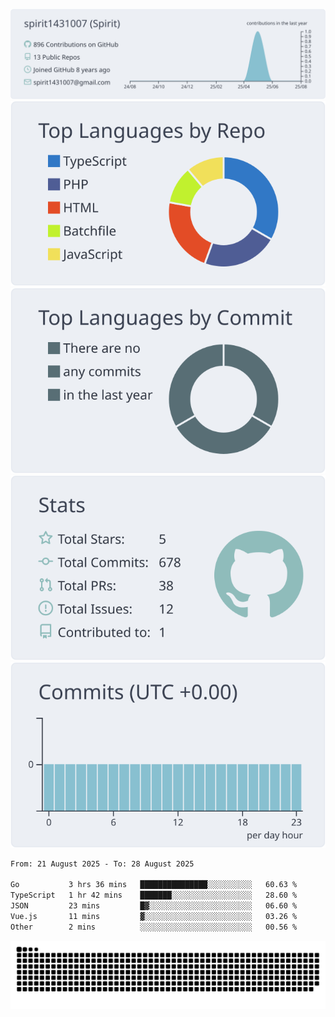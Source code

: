 [![](https://raw.githubusercontent.com/spirit1431007/spirit1431007/master/profile-summary-card-output/nord_bright/0-profile-details.svg)](https://git.io/spiritx)
[![](https://raw.githubusercontent.com/spirit1431007/spirit1431007/master/profile-summary-card-output/nord_bright/1-repos-per-language.svg)](https://git.io/spiritx) [![](https://raw.githubusercontent.com/spirit1431007/spirit1431007/master/profile-summary-card-output/nord_bright/2-most-commit-language.svg)](https://git.io/spiritx)
[![](https://raw.githubusercontent.com/spirit1431007/spirit1431007/master/profile-summary-card-output/nord_bright/3-stats.svg)](https://git.io/spiritx) [![](https://raw.githubusercontent.com/spirit1431007/spirit1431007/master/profile-summary-card-output/nord_bright/4-productive-time.svg)](https://git.io/spiritx)

<!--START_SECTION:waka-->

```txt
From: 21 August 2025 - To: 28 August 2025

Go           3 hrs 36 mins   ███████████████░░░░░░░░░░   60.63 %
TypeScript   1 hr 42 mins    ███████░░░░░░░░░░░░░░░░░░   28.60 %
JSON         23 mins         █▓░░░░░░░░░░░░░░░░░░░░░░░   06.60 %
Vue.js       11 mins         ▓░░░░░░░░░░░░░░░░░░░░░░░░   03.26 %
Other        2 mins          ░░░░░░░░░░░░░░░░░░░░░░░░░   00.56 %
```

<!--END_SECTION:waka-->

![contribution](https://github.com/spirit1431007/spirit1431007/blob/output/github-contribution-grid-snake.svg)
